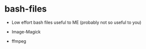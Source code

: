 # bash-files

- Low effort bash files useful to ME (probably not so useful to you)

- Image-Magick
- ffmpeg
